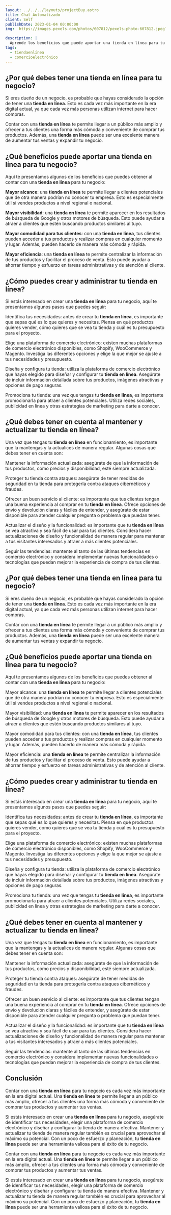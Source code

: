 ```yaml
---
layout: ../../../layouts/projectBuy.astro
title: Chat Automatizado
client: Self
publishDate: 2023-01-04 00:00:00
img:  https://images.pexels.com/photos/607812/pexels-photo-607812.jpeg?auto=compress&cs=tinysrgb&w=1260&h=750&dpr=1

description: |
  Aprende los beneficios que puede aportar una tienda en línea para tu negocio y cómo crear y administrar una tienda en línea de manera efectiva. Descubre cómo promocionar tu tienda y mantener y actualizarla para aprovechar al máximo su potencial y aumentar tus ventas
tags:
  - tiendaenlínea
  - comercioelectrónico
---
```


## ¿Por qué debes tener una **tienda en línea** para tu negocio?
Si eres dueño de un negocio, es probable que hayas considerado la opción de tener una **tienda en línea**. Esto es cada vez más importante en la era digital actual, ya que cada vez más personas utilizan internet para hacer compras.

Contar con una **tienda en línea** te permite llegar a un público más amplio y ofrecer a tus clientes una forma más cómoda y conveniente de comprar tus productos. Además, una **tienda en línea** puede ser una excelente manera de aumentar tus ventas y expandir tu negocio.

## ¿Qué beneficios puede aportar una **tienda en línea** para tu negocio?
Aquí te presentamos algunos de los beneficios que puedes obtener al contar con una **tienda en línea** para tu negocio:

**Mayor alcance**: una **tienda en línea** te permite llegar a clientes potenciales que de otra manera podrían no conocer tu empresa. Esto es especialmente útil si vendes productos a nivel regional o nacional.

**Mayor visibilidad**: una **tienda en línea** te permite aparecer en los resultados de búsqueda de Google y otros motores de búsqueda. Esto puede ayudar a atraer a clientes que estén buscando productos similares al tuyo.

**Mayor comodidad para tus clientes**: con una **tienda en línea**, tus clientes pueden acceder a tus productos y realizar compras en cualquier momento y lugar. Además, pueden hacerlo de manera más cómoda y rápida.

**Mayor eficiencia**: una **tienda en línea** te permite centralizar la información de tus productos y facilitar el proceso de venta. Esto puede ayudar a ahorrar tiempo y esfuerzo en tareas administrativas y de atención al cliente.

## ¿Cómo puedes crear y administrar tu **tienda en línea**?
Si estás interesado en crear una **tienda en línea** para tu negocio, aquí te presentamos algunos pasos que puedes seguir:

Identifica tus necesidades: antes de crear tu **tienda en línea**, es importante que sepas qué es lo que quieres y necesitas. Piensa en qué productos quieres vender, cómo quieres que se vea tu tienda y cuál es tu presupuesto para el proyecto.

Elige una plataforma de comercio electrónico: existen muchas plataformas de comercio electrónico disponibles, como Shopify, WooCommerce y Magento. Investiga las diferentes opciones y elige la que mejor se ajuste a tus necesidades y presupuesto.

Diseña y configura tu tienda: utiliza la plataforma de comercio electrónico que hayas elegido para diseñar y configurar tu **tienda en línea**. Asegúrate de incluir información detallada sobre tus productos, imágenes atractivas y opciones de pago seguras.

Promociona tu tienda: una vez que tengas tu **tienda en línea**, es importante promocionarla para atraer a clientes potenciales. Utiliza redes sociales, publicidad en línea y otras estrategias de marketing para darte a conocer.

## ¿Qué debes tener en cuenta al mantener y actualizar tu **tienda en línea**?
Una vez que tengas tu **tienda en línea** en funcionamiento, es importante que la mantengas y la actualices de manera regular. Algunas cosas que debes tener en cuenta son:

Mantener la información actualizada: asegúrate de que la información de tus productos, como precios y disponibilidad, esté siempre actualizada.

Proteger tu tienda contra ataques: asegúrate de tener medidas de seguridad en tu tienda para protegerla contra ataques cibernéticos y fraudes.

Ofrecer un buen servicio al cliente: es importante que tus clientes tengan una buena experiencia al comprar en tu **tienda en línea**. Ofrece opciones de envío y devolución claras y fáciles de entender, y asegúrate de estar disponible para atender cualquier pregunta o problema que puedan tener.

Actualizar el diseño y la funcionalidad: es importante que tu **tienda en línea** se vea atractiva y sea fácil de usar para tus clientes. Considera hacer actualizaciones de diseño y funcionalidad de manera regular para mantener a tus visitantes interesados y atraer a más clientes potenciales.

Seguir las tendencias: mantente al tanto de las últimas tendencias en comercio electrónico y considera implementar nuevas funcionalidades o tecnologías que puedan mejorar la experiencia de compra de tus clientes.

## ¿Por qué debes tener una ****tienda en línea**** para tu negocio?
Si eres dueño de un negocio, es probable que hayas considerado la opción de tener una **tienda en línea**. Esto es cada vez más importante en la era digital actual, ya que cada vez más personas utilizan internet para hacer compras.

Contar con una **tienda en línea** te permite llegar a un público más amplio y ofrecer a tus clientes una forma más cómoda y conveniente de comprar tus productos. Además, una **tienda en línea** puede ser una excelente manera de aumentar tus ventas y expandir tu negocio.

## ¿Qué beneficios puede aportar una **tienda en línea** para tu negocio?
Aquí te presentamos algunos de los beneficios que puedes obtener al contar con una **tienda en línea** para tu negocio:

Mayor alcance: una **tienda en línea** te permite llegar a clientes potenciales que de otra manera podrían no conocer tu empresa. Esto es especialmente útil si vendes productos a nivel regional o nacional.

Mayor visibilidad: una **tienda en línea** te permite aparecer en los resultados de búsqueda de Google y otros motores de búsqueda. Esto puede ayudar a atraer a clientes que estén buscando productos similares al tuyo.

Mayor comodidad para tus clientes: con una **tienda en línea**, tus clientes pueden acceder a tus productos y realizar compras en cualquier momento y lugar. Además, pueden hacerlo de manera más cómoda y rápida.

Mayor eficiencia: una **tienda en línea** te permite centralizar la información de tus productos y facilitar el proceso de venta. Esto puede ayudar a ahorrar tiempo y esfuerzo en tareas administrativas y de atención al cliente.

## ¿Cómo puedes crear y administrar tu **tienda en línea**?
Si estás interesado en crear una **tienda en línea** para tu negocio, aquí te presentamos algunos pasos que puedes seguir:

Identifica tus necesidades: antes de crear tu **tienda en línea**, es importante que sepas qué es lo que quieres y necesitas. Piensa en qué productos quieres vender, cómo quieres que se vea tu tienda y cuál es tu presupuesto para el proyecto.

Elige una plataforma de comercio electrónico: existen muchas plataformas de comercio electrónico disponibles, como Shopify, WooCommerce y Magento. Investiga las diferentes opciones y elige la que mejor se ajuste a tus necesidades y presupuesto.

Diseña y configura tu tienda: utiliza la plataforma de comercio electrónico que hayas elegido para diseñar y configurar tu **tienda en línea**. Asegúrate de incluir información detallada sobre tus productos, imágenes atractivas y opciones de pago seguras.

Promociona tu tienda: una vez que tengas tu **tienda en línea**, es importante promocionarla para atraer a clientes potenciales. Utiliza redes sociales, publicidad en línea y otras estrategias de marketing para darte a conocer.

## ¿Qué debes tener en cuenta al mantener y actualizar tu **tienda en línea**?
Una vez que tengas tu **tienda en línea** en funcionamiento, es importante que la mantengas y la actualices de manera regular. Algunas cosas que debes tener en cuenta son:

Mantener la información actualizada: asegúrate de que la información de tus productos, como precios y disponibilidad, esté siempre actualizada.

Proteger tu tienda contra ataques: asegúrate de tener medidas de seguridad en tu tienda para protegerla contra ataques cibernéticos y fraudes.

Ofrecer un buen servicio al cliente: es importante que tus clientes tengan una buena experiencia al comprar en tu **tienda en línea**. Ofrece opciones de envío y devolución claras y fáciles de entender, y asegúrate de estar disponible para atender cualquier pregunta o problema que puedan tener.

Actualizar el diseño y la funcionalidad: es importante que tu **tienda en línea** se vea atractiva y sea fácil de usar para tus clientes. Considera hacer actualizaciones de diseño y funcionalidad de manera regular para mantener a tus visitantes interesados y atraer a más clientes potenciales.

Seguir las tendencias: mantente al tanto de las últimas tendencias en comercio electrónico y considera implementar nuevas funcionalidades o tecnologías que puedan mejorar la experiencia de compra de tus clientes.

## Conclusión
Contar con una **tienda en línea** para tu negocio es cada vez más importante en la era digital actual. Una **tienda en línea** te permite llegar a un público más amplio, ofrecer a tus clientes una forma más cómoda y conveniente de comprar tus productos y aumentar tus ventas.

Si estás interesado en crear una **tienda en línea** para tu negocio, asegúrate de identificar tus necesidades, elegir una plataforma de comercio electrónico y diseñar y configurar tu tienda de manera efectiva. Mantener y actualizar tu tienda de manera regular también es crucial para aprovechar al máximo su potencial. Con un poco de esfuerzo y planeación, tu **tienda en línea** puede ser una herramienta valiosa para el éxito de tu negocio.

Contar con una **tienda en línea** para tu negocio es cada vez más importante en la era digital actual. Una **tienda en línea** te permite llegar a un público más amplio, ofrecer a tus clientes una forma más cómoda y conveniente de comprar tus productos y aumentar tus ventas.

Si estás interesado en crear una **tienda en línea** para tu negocio, asegúrate de identificar tus necesidades, elegir una plataforma de comercio electrónico y diseñar y configurar tu tienda de manera efectiva. Mantener y actualizar tu tienda de manera regular también es crucial para aprovechar al máximo su potencial. Con un poco de esfuerzo y planeación, tu **tienda en línea** puede ser una herramienta valiosa para el éxito de tu negocio.
